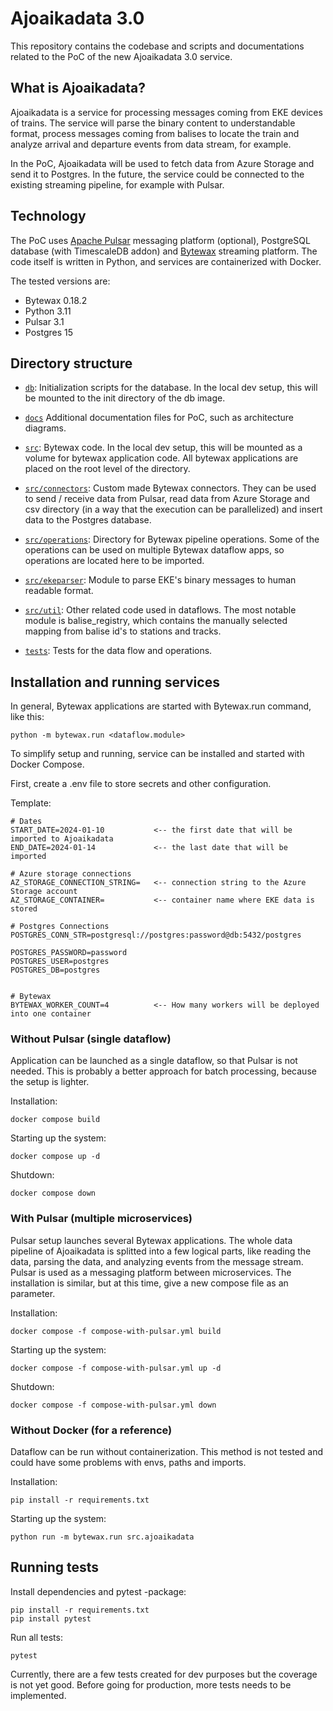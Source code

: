 # Ajoaikadata 3.0

This repository contains the codebase and scripts and documentations related to the PoC of the new Ajoaikadata 3.0 service.


## What is Ajoaikadata?

Ajoaikadata is a service for processing messages coming from EKE devices of trains. The service will parse the binary content to understandable format, process messages coming from balises to locate the train and analyze arrival and departure events from data stream, for example.

In the PoC, Ajoaikadata will be used to fetch data from Azure Storage and send it to Postgres. In the future, the service could be connected to the existing streaming pipeline, for example with Pulsar.

## Technology

The PoC uses [Apache Pulsar](https://pulsar.apache.org) messaging platform (optional), PostgreSQL database (with TimescaleDB addon) and [Bytewax](https://bytewax.io) streaming platform. The code itself is written in Python, and services are containerized with Docker.


The tested versions are:
- Bytewax 0.18.2
- Python 3.11
- Pulsar 3.1
- Postgres 15

## Directory structure

- [`db`](./db/): Initialization scripts for the database. In the local dev setup, this will be mounted to the init directory of the db image.
- [`docs`](./docs) Additional documentation files for PoC, such as architecture diagrams.

- [`src`](./src/): Bytewax code. In the local dev setup, this will be mounted as a volume for bytewax application code. All bytewax applications are placed on the root level of the directory.
- [`src/connectors`](./src/connectors): Custom made Bytewax connectors. They can be used to send / receive data from Pulsar, read data from Azure Storage and csv directory (in a way that the execution can be parallelized) and insert data to the Postgres database.
- [`src/operations`](./src/operations): Directory for Bytewax pipeline operations. Some of the operations can be used on multiple Bytewax dataflow apps, so operations are located here to be imported.


- [`src/ekeparser`](./src/ekeparser): Module to parse EKE's binary messages to human readable format.
- [`src/util`](./src/util): Other related code used in dataflows. The most notable module is balise_registry, which contains the manually selected mapping from balise id's to stations and tracks.

- [`tests`](./tests/): Tests for the data flow and operations.

## Installation and running services

In general, Bytewax applications are started with Bytewax.run command, like this:
```
python -m bytewax.run <dataflow.module>
```

To simplify setup and running, service can be installed and started with Docker Compose.

First, create a .env file to store secrets and other configuration.

Template:
```
# Dates
START_DATE=2024-01-10           <-- the first date that will be imported to Ajoaikadata
END_DATE=2024-01-14             <-- the last date that will be imported

# Azure storage connections
AZ_STORAGE_CONNECTION_STRING=   <-- connection string to the Azure Storage account
AZ_STORAGE_CONTAINER=           <-- container name where EKE data is stored

# Postgres Connections
POSTGRES_CONN_STR=postgresql://postgres:password@db:5432/postgres

POSTGRES_PASSWORD=password      
POSTGRES_USER=postgres
POSTGRES_DB=postgres


# Bytewax
BYTEWAX_WORKER_COUNT=4          <-- How many workers will be deployed into one container
```



### Without Pulsar (single dataflow)

Application can be launched as a single dataflow, so that Pulsar is not needed. This is probably a better approach for batch processing, because the setup is lighter.

Installation:
```
docker compose build
```

Starting up the system:
```
docker compose up -d
```

Shutdown:
```
docker compose down
```


### With Pulsar (multiple microservices)

Pulsar setup launches several Bytewax applications. The whole data pipeline of Ajoaikadata is splitted into a few logical parts, like reading the data, parsing the data, and analyzing events from the message stream. Pulsar is used as a messaging platform between microservices. The installation is similar, but at this time, give a new compose file as an parameter.


Installation:
```
docker compose -f compose-with-pulsar.yml build
```

Starting up the system:
```
docker compose -f compose-with-pulsar.yml up -d
```

Shutdown:
```
docker compose -f compose-with-pulsar.yml down
```


### Without Docker (for a reference)

Dataflow can be run without containerization. This method is not tested and could have some problems with envs, paths and imports.


Installation:
```
pip install -r requirements.txt
```

Starting up the system:
```
python run -m bytewax.run src.ajoaikadata
```

## Running tests

Install dependencies and pytest -package:
```
pip install -r requirements.txt
pip install pytest
```

Run all tests:
```
pytest
```

Currently, there are a few tests created for dev purposes but the coverage is not yet good. Before going for production, more tests needs to be implemented.
